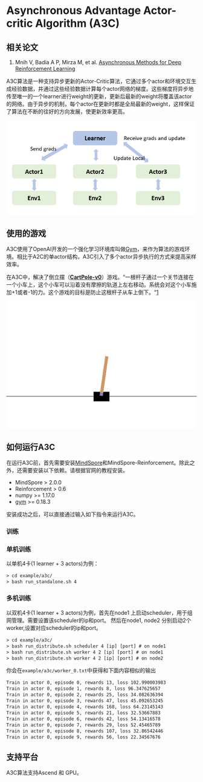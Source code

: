 # Asynchronous Advantage Actor-critic Algorithm (A3C)

## 相关论文

1. Mnih V,  Badia A P,  Mirza M, et al. [Asynchronous Methods for Deep Reinforcement Learning](https://arxiv.org/abs/1602.01783?context=cs)

A3C算法是一种支持异步更新的Actor-Critic算法，它通过多个actor和环境交互生成经验数据，并通过这些经验数据计算每个actor网络的梯度。这些梯度将异步地传至唯一的一个learner进行weight的更新，更新后最新的weight将覆盖该actor的网络。由于异步的机制，每个actor在更新时都是全局最新的weight，这样保证了算法在不断的往好的方向发展，使更新效率更高。

![A3C](../../docs/images/a3c_algo_arch.png)

## 使用的游戏

A3C使用了OpenAI开发的一个强化学习环境库叫做[Gym](https://github.com/openai/gym)，来作为算法的游戏环境。相比于A2C的单actor结构，A3C引入了多个actor异步执行的方式来提高采样效率。

在A3C中，解决了倒立摆（[**CartPole-v0**](https://www.gymlibrary.dev/environments/classic_control/cart_pole/)）游戏。“一根杆子通过一个关节连接在一个小车上，这个小车可以沿着没有摩擦的轨道上左右移动。系统会对这个小车施加+1或者-1的力。这个游戏的目标是防止这根杆子从车上倒下。“[1](https://www.gymlibrary.dev/environments/classic_control/cart_pole/)

![A3C](../../docs/images/cartpole.gif)

## 如何运行A3C

在运行A3C前，首先需要安装[MindSpore](https://www.mindspore.cn/install)和MindSpore-Reinforcement。除此之外，还需要安装以下依赖。请根据官网的教程安装。

- MindSpore > 2.0.0
- Reinforcement > 0.6
- numpy >= 1.17.0
- [gym](https://github.com/openai/gym) >= 0.18.3

安装成功之后，可以直接通过输入如下指令来运行A3C。

### 训练

### 单机训练

以单机4卡(1 learner + 3 actors)为例：

```shell
> cd example/a3c/
> bash run_standalone.sh 4
```

### 多机训练

以双机4卡(1 learner + 3 actors)为例，首先在node1 上启动scheduler，用于组网管理。需要设置该scheduler的ip和port。
然后在node1, node2 分别启动2个worker,设置对应scheduler的ip和port。

```shell
> cd example/a3c/
> bash run_distribute.sh scheduler 4 [ip] [port] # on node1
> bash run_distribute.sh worker 4 2 [ip] [port] # on node1
> bash run_distribute.sh worker 4 2 [ip] [port] # on node2
```

你会在`example/a3c/worker_0.txt`中获得和下面内容相似的输出

```shell
Train in actor 0, episode 0, rewards 13, loss 102.990003983
Train in actor 0, episode 1, rewards 8, loss 96.347625657
Train in actor 0, episode 2, rewards 25, loss 34.082636394
Train in actor 0, episode 3, rewards 47, loss 45.092653245
Train in actor 0, episode 4, rewards 168, loss 64.23145143
Train in actor 0, episode 5, rewards 21, loss 32.53667883
Train in actor 0, episode 6, rewards 42, loss 54.13416578
Train in actor 0, episode 7, rewards 29, loss 52.45465789
Train in actor 0, episode 8, rewards 107, loss 32.86542446
Train in actor 0, episode 9, rewards 56, loss 22.34567676
```

## 支持平台

A3C算法支持Ascend 和 GPU。
